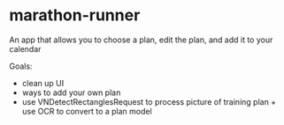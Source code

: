# marathon-runner
An app that allows you to choose a plan, edit the plan, and add it to your calendar


Goals: 

- clean up UI
- ways to add your own plan
- use VNDetectRectanglesRequest to process picture of training plan + use OCR to convert to a plan model
